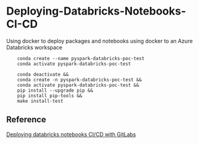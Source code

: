 # Deploying-Databricks-Notebooks-CI-CD
Using docker to deploy packages and notebooks using docker to an Azure Databricks workspace


```
    conda create --name pyspark-databricks-poc-test 
	conda activate pyspark-databricks-poc-test 

```

```
    conda deactivate &&
    conda create -n pyspark-databricks-poc-test &&
    conda activate pyspark-databricks-poc-test &&
    pip install --upgrade pip &&
    pip install pip-tools &&
    make install-test
```


## Reference
[Deploying databricks notebooks CI/CD with GitLabs](https://infinitelambda.com/post/deploying-databricks-notebooks-ci-cd-gitlab/)